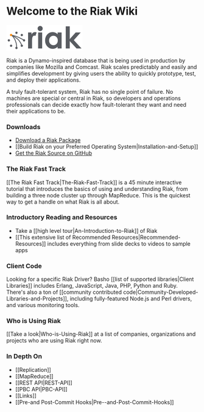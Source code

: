 # Welcome to the Riak Wiki

![Riak Logo](images/riaklogo.png)

Riak is a Dynamo-inspired database that is being used in production by companies like Mozilla and Comcast. Riak scales predictably and easily and simplifies development by giving users the ability to quickly prototype, test, and deploy their applications.

A truly fault-tolerant system, Riak has no single point of failure. No machines are special or central in Riak, so developers and operations professionals can decide exactly how fault-tolerant they want and need their applications to be.

### Downloads
* [Download a Riak Package](http://downloads.basho.com/riak/CURRENT/)
* [[Build Riak on your Preferred Operating System|Installation-and-Setup]]
* [Get the Riak Source on GitHub](https://github.com/basho/riak)

### The Riak Fast Track
[[The Riak Fast Track|The-Riak-Fast-Track]] is a 45 minute interactive tutorial that introduces the basics of using and understanding Riak, from building a three node cluster up through MapReduce. This is the quickest way to get a handle on what Riak is all about.

### Introductory Reading and Resources
* Take a [[high level tour|An-Introduction-to-Riak]] of Riak
* [[This extensive list of Recommended Resources|Recommended-Resources]] includes everything from slide decks to videos to sample apps

### Client Code
Looking for a specific Riak Driver? Basho [[list of supported libraries|Client Libraries]] includes Erlang, JavaScript, Java, PHP, Python and Ruby. There's also a ton of [[community contributed code|Community-Developed-Libraries-and-Projects]], including fully-featured Node.js and Perl drivers, and various monitoring tools.

### Who is Using Riak
[[Take a look|Who-is-Using-Riak]] at a list of companies, organizations and projects who are using Riak right now.

### In Depth On
* [[Replication]]
* [[MapReduce]]
* [[REST API|REST-API]]
* [[PBC API|PBC-API]]
* [[Links]]
* [[Pre-and Post-Commit Hooks|Pre--and-Post-Commit-Hooks]]




